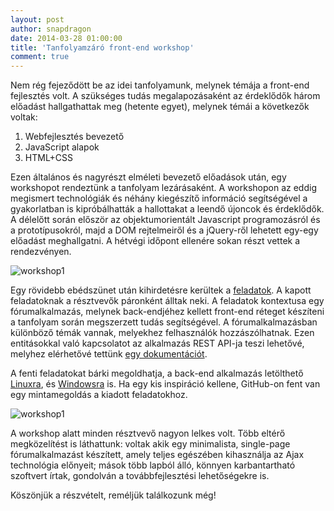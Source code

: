 ```yaml
---
layout: post
author: snapdragon
date: 2014-03-28 01:00:00
title: 'Tanfolyamzáró front-end workshop'
comment: true
---
```


Nem rég fejeződött be az idei tanfolyamunk, melynek témája a front-end fejlesztés volt. A szükséges tudás megalapozásaként az érdeklődők három előadást hallgathattak meg (hetente egyet), melynek témái a következők voltak:

1. Webfejlesztés bevezető
2. JavaScript alapok
3. HTML+CSS

Ezen általános és nagyrészt elméleti bevezető előadások után, egy workshopot rendeztünk a tanfolyam lezárásaként. A workshopon az eddig megismert technológiák és néhány kiegészítő információ segítségével a gyakorlatban is kipróbálhatták a hallottakat a leendő újoncok és érdeklődők. A délelőtt során először az objektumorientált Javascript programozásról és a prototípusokról, majd a DOM rejtelmeiről és a jQuery-ről lehetett egy-egy előadást meghallgatni. A hétvégi időpont ellenére sokan részt vettek a rendezvényen.

![workshop1](https://warp.kir-dev.sch.bme.hu/img/blobs/redirect/eyJfcmFpbHMiOnsibWVzc2FnZSI6IkJBaHBNZz09IiwiZXhwIjpudWxsLCJwdXIiOiJibG9iX2lkIn19--879ea23b82ad1d4a51bd1a80500ba1a47747797b/2014-03-28-ws2.jpg)

Egy rövidebb ebédszünet után kihirdetésre kerültek a [feladatok](https://github.com/kir-dev/tanfolyam/blob/master/2014-tavasz/workshop/feladatok.md). A kapott feladatoknak a résztvevők páronként álltak neki. A feladatok kontextusa egy fórumalkalmazás, melynek back-endjéhez kellett front-end réteget készíteni a tanfolyam során megszerzett tudás segítségével. A fórumalkalmazásban különböző témák vannak, melyekhez felhasználók hozzászólhatnak. Ezen entitásokkal való kapcsolatot az alkalmazás REST API-ja teszi lehetővé, melyhez elérhetővé tettünk [egy dokumentációt](https://github.com/kir-dev/tanfolyam/blob/master/2014-tavasz/workshop/workshop.md#api-le%C3%ADr%C3%A1s).

A fenti feladatokat bárki megoldhatja, a back-end alkalmazás letölthető [Linuxra](http://stewie.sch.bme.hu/workshop/linux/forum), és [Windowsra](http://stewie.sch.bme.hu/workshop/forum.exe) is. Ha egy kis inspiráció kellene, GitHub-on fent van egy mintamegoldás a kiadott feladatokhoz.

![workshop1](https://warp.kir-dev.sch.bme.hu/img/blobs/redirect/eyJfcmFpbHMiOnsibWVzc2FnZSI6IkJBaHBNUT09IiwiZXhwIjpudWxsLCJwdXIiOiJibG9iX2lkIn19--ae5609c56282a131fdbef6f87e2f2ae72d8e3e34/2014-03-28-ws1.jpg)

A workshop alatt minden résztvevő nagyon lelkes volt. Több eltérő megközelítést is láthattunk: voltak akik egy minimalista, single-page fórumalkalmazást készített, amely teljes egészében kihasználja az Ajax technológia előnyeit; mások több lapból álló, könnyen karbantartható szoftvert írtak, gondolván a továbbfejlesztési lehetőségekre is.

Köszönjük a részvételt, reméljük találkozunk még!
